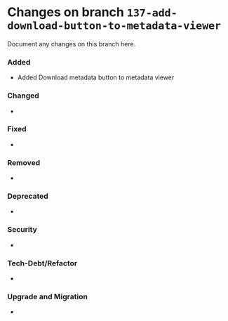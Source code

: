 # Changes on branch `137-add-download-button-to-metadata-viewer`
Document any changes on this branch here.
### Added
- Added Download metadata button to metadata viewer 

### Changed
- 

### Fixed
- 

### Removed
- 

### Deprecated
- 

### Security
- 

### Tech-Debt/Refactor
- 

### Upgrade and Migration
- 
